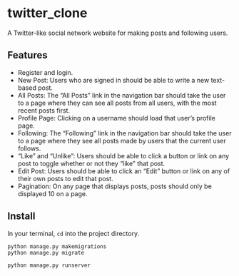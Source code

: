# twitter_clone
A Twitter-like social network website for making posts and following users.

## Features
  - Register and login.
  - New Post: Users who are signed in should be able to write a new text-based post.
  - All Posts: The “All Posts” link in the navigation bar should take the user to a page where they can see all posts from all users, with the most recent posts first.
  - Profile Page: Clicking on a username should load that user’s profile page.
  - Following: The “Following” link in the navigation bar should take the user to a page where they see all posts made by users that the current user follows.
  - “Like” and “Unlike”: Users should be able to click a button or link on any post to toggle whether or not they “like” that post.
  - Edit Post: Users should be able to click an “Edit” button or link on any of their own posts to edit that post.
  - Pagination: On any page that displays posts, posts should only be displayed 10 on a page.
  
## Install
  In your terminal, `cd` into the project directory.
  ```
  python manage.py makemigrations
  python manage.py migrate
  
  python manage.py runserver
  ```
